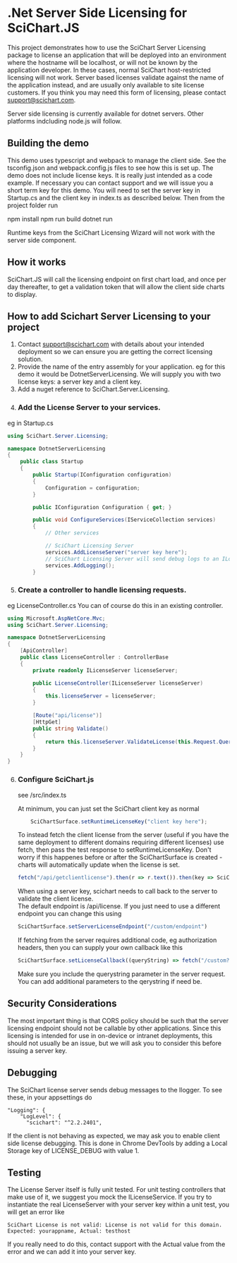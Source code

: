 # .Net Server Side Licensing for SciChart.JS

This project demonstrates how to use the SciChart Server Licensing package to license an application that will be deployed into an environment where the hostname will be localhost, or will not be known by the application developer.  In these cases, normal SciChart host-restricted licensing will not work.  Server based licenses validate against the name of the application instead, and are usually only available to site license customers.  If you think you may need this form of licensing, please contact support@scichart.com.

Server side licensing is currently available for dotnet servers.  Other platforms indcluding node.js will follow.

## Building the demo
This demo uses typescript and webpack to manage the client side.  See the tsconfig.json and webpack.config.js files to see how this is set up. 
The demo does not include license keys. It is really just intended as a code example.  If necessary you can contact support and we will issue you a short term key for this demo.  You will need to set the server key in Startup.cs and the client key in index.ts as described below. Then from the project folder run

npm install
npm run build
dotnet run

Runtime keys from the SciChart Licensing Wizard will not work with the server side component.

## How it works

SciChart.JS will call the licensing endpoint on first chart load, and once per day thereafter, to get a validation token that will allow the client side charts to display. 

## How to add Scichart Server Licensing to your project

1.  Contact support@scichart.com with details about your intended deployment so we can ensure you are getting the correct licensing solution.
2.  Provide the name of the entry assembly for your application.  eg for this demo it would be DotnetServerLicensing.  We will supply you with two license keys: a server key and a client key.
3.  Add a nuget reference to SciChart.Server.Licensing.
4.  ### Add the License Server to your services.  
eg in Startup.cs
```c#
using SciChart.Server.Licensing;

namespace DotnetServerLicensing
{
    public class Startup
    {
        public Startup(IConfiguration configuration)
        {
            Configuration = configuration;
        }

        public IConfiguration Configuration { get; }

        public void ConfigureServices(IServiceCollection services)
        {
            // Other services

            // SciChart Licensing Server
            services.AddLicenseServer("server key here");
            // SciChart Licensing Server will send debug logs to an ILogger if available.
            services.AddLogging();
        }
```

5.  ### Create a controller to handle licensing requests.  
eg LicenseController.cs
You can of course do this in an existing controller.  
```c#
using Microsoft.AspNetCore.Mvc;
using SciChart.Server.Licensing;

namespace DotnetServerLicensing
{
    [ApiController]
    public class LicenseController : ControllerBase
    {
        private readonly ILicenseServer licenseServer;

        public LicenseController(ILicenseServer licenseServer)
        {
            this.licenseServer = licenseServer;
        }

        [Route("api/license")]
        [HttpGet]
        public string Validate()
        {
            return this.licenseServer.ValidateLicense(this.Request.QueryString);
        }
    }
}
```

6. ### Configure SciChart.js
    see /src/index.ts

    At minimum, you can just set the SciChart client key as normal
    ```js   
        SciChartSurface.setRuntimeLicenseKey("client key here");
    ```
    To instead fetch the client license from the server (useful if you have the same deployment to different domains requiring different licenses)
    use fetch, then pass the test response to setRuntimeLicenseKey. Don't worry if this happenes before or after the SciChartSurface is created - charts will automatically update when the license is set.
    ```js 
    fetch("/api/getclientlicense").then(r => r.text()).then(key => SciChartSurface.setRuntimeLicenseKey(key));
    ```
    When using a server key, scichart needs to call back to the server to validate the client license.  
    The default endpoint is /api/license.  If you just need to use a different endpoint you can change this using
    ```js 
    SciChartSurface.setServerLicenseEndpoint("/custom/endpoint")
    ```
    If fetching from the server requires additional code, eg authorization headers, then you can supply your own callback like this
    ```js
    SciChartSurface.setLicenseCallback((queryString) => fetch("/custom?"+queryString, { headers: { authorization: <whatever is needed here > }));
    ```
    Make sure you include the querystring parameter in the server request.  You can add additional parameters to the qerystring if need be.

## Security Considerations

The most important thing is that CORS policy should be such that the server licensing endpoint should not be callable by other applications.  Since this licensing is intended for use in on-device or intranet deployments, this should not usually be an issue, but we will ask you to consider this before issuing a server key.

## Debugging
The SciChart license server sends debug messages to the Ilogger.  To see these, in your appsettings do
```
"Logging": {
    "LogLevel": {
      "scichart": "^2.2.2401",
```
If the client is not behaving as expected, we may ask you to enable client side license debugging.  This is done in Chrome DevTools by adding a Local Storage key of LICENSE_DEBUG with value 1.

## Testing
The License Server itself is fully unit tested.
For unit testing controllers that make use of it, we suggest you mock the ILicenseService.
If you try to instantiate the real LicenseServer with your server key within a unit test, you will get an error like
```
SciChart License is not valid: License is not valid for this domain. Expected: yourappname, Actual: testhost
```
If you really need to do this, contact support with the Actual value from the error and we can add it into your server key.
